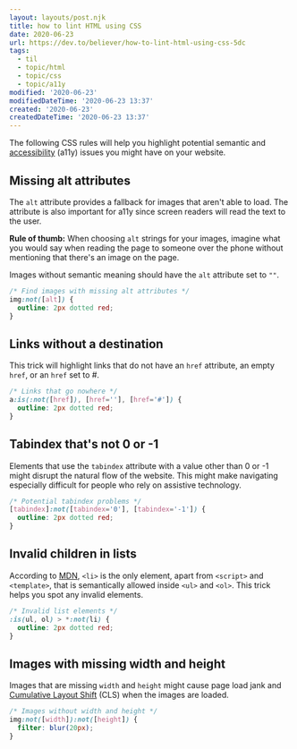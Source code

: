 ```yaml
---
layout: layouts/post.njk
title: how to lint HTML using CSS
date: 2020-06-23
url: https://dev.to/believer/how-to-lint-html-using-css-5dc
tags:
  - til
  - topic/html
  - topic/css
  - topic/a11y
modified: '2020-06-23'
modifiedDateTime: '2020-06-23 13:37'
created: '2020-06-23'
createdDateTime: '2020-06-23 13:37'
---
```


The following CSS rules will help you highlight potential semantic and [accessibility](https://a11yproject.com/) (a11y) issues you might have on your website.

## Missing alt attributes

The `alt` attribute provides a fallback for images that aren't able to load. The attribute is also important for a11y since screen readers will read the text to the user.

**Rule of thumb:** When choosing `alt` strings for your images, imagine what you would say when reading the page to someone over the phone without mentioning that there's an image on the page.

Images without semantic meaning should have the `alt` attribute set to `""`.

```css
/* Find images with missing alt attributes */
img:not([alt]) {
  outline: 2px dotted red;
}
```

## Links without a destination

This trick will highlight links that do not have an `href` attribute, an empty `href`, or an `href` set to #.

```css
/* Links that go nowhere */
a:is(:not([href]), [href=''], [href='#']) {
  outline: 2px dotted red;
}
```

## Tabindex that's not 0 or -1

Elements that use the `tabindex` attribute with a value other than 0 or -1 might disrupt the natural flow of the website. This might make navigating especially difficult for people who rely on assistive technology.

```css
/* Potential tabindex problems */
[tabindex]:not([tabindex='0'], [tabindex='-1']) {
  outline: 2px dotted red;
}
```

## Invalid children in lists

According to [MDN](https://developer.mozilla.org/en-US/docs/Web/HTML/Element/ul), `<li>` is the only element, apart from `<script>` and `<template>`, that is semantically allowed inside `<ul>` and `<ol>`. This trick helps you spot any invalid elements.

```css
/* Invalid list elements */
:is(ul, ol) > *:not(li) {
  outline: 2px dotted red;
}
```

## Images with missing width and height

Images that are missing `width` and `height` might cause page load jank and [Cumulative Layout Shift](https://web.dev/cls/) (CLS) when the images are loaded.

```css
/* Images without width and height */
img:not([width]):not([height]) {
  filter: blur(20px);
}
```
